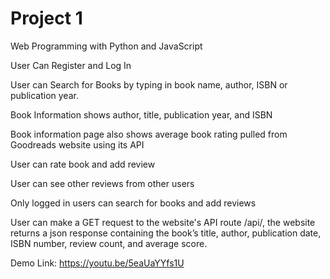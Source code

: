 # Project 1

Web Programming with Python and JavaScript

User Can Register and Log In

User can Search for Books by typing in book name, author, ISBN or publication year.

Book Information shows author, title, publication year, and ISBN

Book information page also shows average book rating pulled from Goodreads website using its API

User can rate book and add review

User can see other reviews from other users

Only logged in users can search for books and add reviews

User can make a GET request to the website's API route /api/<isbn>, the website returns a json response containing the book’s title, author, publication date, ISBN number, review count, and average score.
  
  
Demo Link: https://youtu.be/5eaUaYYfs1U

